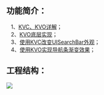 ## 功能简介：
    1、[KVC、KVO详解](https://www.jianshu.com/p/f182ec75bf16 "KVC、KVO详解")；<br>
    2、[KVO底层实现](https://www.jianshu.com/p/653ae6d1aba4 "KVO底层实现")；<br>
    3、[使用KVC改变UISearchBar外观](https://www.jianshu.com/p/cd40f1638d1d "使用KVC改变UISearchBar外观")；<br>
    4、[使用KVO实现导航条渐变效果](https://www.jianshu.com/p/b61284cae1bd "使用KVO实现导航条渐变效果")；<br>
## 工程结构：
![](https://github.com/hanzhanbing/KVC-KVO/raw/master/function.png)

